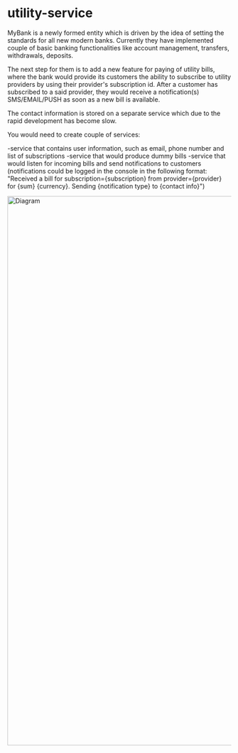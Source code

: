 ﻿# utility-service

MyBank is a newly formed entity which is driven by the idea of setting the standards for all new modern banks. Currently they have implemented couple of basic banking functionalities like account management, transfers, withdrawals, deposits.

The next step for them is to add a new feature for paying of utility bills, where the bank would provide its customers the ability to subscribe to utility providers by using their provider's subscription id. After a customer has subscribed to a said provider, they would receive a notification(s) SMS/EMAIL/PUSH as soon as a new bill is available.

The contact information is stored on a separate service which due to the rapid development has become slow.

You would need to create couple of services:

-service that contains user information, such as email, phone number and list of subscriptions
-service that would produce dummy bills
-service that would listen for incoming bills and send notifications to customers (notifications could be logged in the console in the following format: "Received a bill for subscription={subscription} from provider={provider} for {sum} {currency}. Sending {notification type} to {contact info}")

<img width="1236" alt="Diagram" src="https://github.com/user-attachments/assets/10f71e0f-454a-4a60-88b2-23756c58e0cb">
